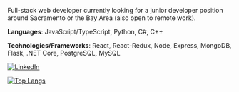 Full-stack web developer currently looking for a junior developer position around Sacramento or the Bay Area (also open to remote work).

**Languages**: JavaScript/TypeScript, Python, C#, C++

**Technologies/Frameworks**: React, React-Redux, Node, Express, MongoDB, Flask, .NET Core, PostgreSQL, MySQL

[![LinkedIn](https://img.shields.io/badge/LinkedIn-0077B5?style=for-the-badge&logo=linkedin&logoColor=white)](https://www.linkedin.com/in/robert-hull-0466b288/)

[![Top Langs](https://github-readme-stats.vercel.app/api/top-langs/?username=robertjhull)](https://github.com/anuraghazra/github-readme-stats)

